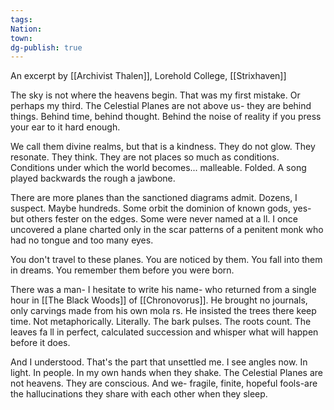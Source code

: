 ```yaml
---
tags: 
Nation: 
town: 
dg-publish: true
---
```


An excerpt by [[Archivist Thalen]], Lorehold College, [[Strixhaven]]

The sky is not where the heavens begin. That was my first mistake. Or perhaps my third. The Celestial Planes are not above us- they are behind things. Behind time, behind thought. Behind the noise of reality if you press your ear to it hard enough.

We call them divine realms, but that is a kindness. They do not glow. They resonate. They think. They are not places so much as conditions. Conditions under which the world becomes... malleable. Folded. A song played backwards the rough a jawbone.

There are more planes than the sanctioned diagrams admit. Dozens, I suspect. Maybe hundreds. Some orbit the dominion of known gods, yes- but others fester on the edges. Some were never named at a ll. I once uncovered a plane charted only in the scar patterns of a penitent monk who had no tongue and too many eyes.

You don't travel to these planes. You are noticed by them. You fall into them in dreams. You remember them before you were born.

There was a man- I hesitate to write his name- who returned from a single hour in [[The Black Woods]] of [[Chronovorus]]. He brought no journals, only carvings made from his own mola rs. He insisted the trees there keep time. Not metaphorically. Literally. The bark
pulses. The roots count. The leaves fa ll in perfect, calculated succession and whisper what will happen before it does.

And I understood. That's the part that unsettled me. I see angles now. In light. In people. In my own hands when they shake. The Celestial Planes are not heavens. They are conscious. And we- fragile, finite, hopeful fools-are the hallucinations they share with each other
when they sleep. 